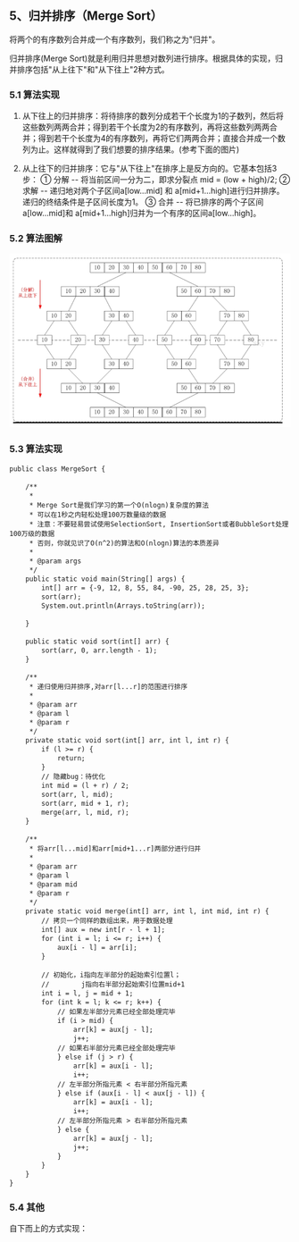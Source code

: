 ## 5、归并排序（Merge Sort）
将两个的有序数列合并成一个有序数列，我们称之为"归并"。

归并排序(Merge Sort)就是利用归并思想对数列进行排序。根据具体的实现，归并排序包括"从上往下"和"从下往上"2种方式。
### 5.1 算法实现
1. 从下往上的归并排序：将待排序的数列分成若干个长度为1的子数列，然后将这些数列两两合并；得到若干个长度为2的有序数列，再将这些数列两两合并；得到若干个长度为4的有序数列，再将它们两两合并；直接合并成一个数列为止。这样就得到了我们想要的排序结果。(参考下面的图片)

2. 从上往下的归并排序：它与"从下往上"在排序上是反方向的。它基本包括3步：
   ① 分解 -- 将当前区间一分为二，即求分裂点 mid = (low + high)/2;
   ② 求解 -- 递归地对两个子区间a[low...mid] 和 a[mid+1...high]进行归并排序。递归的终结条件是子区间长度为1。
   ③ 合并 -- 将已排序的两个子区间a[low...mid]和 a[mid+1...high]归并为一个有序的区间a[low...high]。
### 5.2 算法图解
![](./asserts/001.png)
### 5.3 算法实现
```
public class MergeSort {

    /**
     *
     * Merge Sort是我们学习的第一个O(nlogn)复杂度的算法
     * 可以在1秒之内轻松处理100万数量级的数据
     * 注意：不要轻易尝试使用SelectionSort, InsertionSort或者BubbleSort处理100万级的数据
     * 否则，你就见识了O(n^2)的算法和O(nlogn)算法的本质差异
     *
     * @param args
     */
    public static void main(String[] args) {
        int[] arr = {-9, 12, 8, 55, 84, -90, 25, 28, 25, 3};
        sort(arr);
        System.out.println(Arrays.toString(arr));

    }

    public static void sort(int[] arr) {
        sort(arr, 0, arr.length - 1);
    }

    /**
     * 递归使用归并排序,对arr[l...r]的范围进行排序
     *
     * @param arr
     * @param l
     * @param r
     */
    private static void sort(int[] arr, int l, int r) {
        if (l >= r) {
            return;
        }
        // 隐藏bug：待优化
        int mid = (l + r) / 2;
        sort(arr, l, mid);
        sort(arr, mid + 1, r);
        merge(arr, l, mid, r);
    }

    /**
     * 将arr[l...mid]和arr[mid+1...r]两部分进行归并
     *
     * @param arr
     * @param l
     * @param mid
     * @param r
     */
    private static void merge(int[] arr, int l, int mid, int r) {
        // 拷贝一个同样的数组出来，用于数据处理
        int[] aux = new int[r - l + 1];
        for (int i = l; i <= r; i++) {
            aux[i - l] = arr[i];
        }

        // 初始化，i指向左半部分的起始索引位置l；
        //        j指向右半部分起始索引位置mid+1
        int i = l, j = mid + 1;
        for (int k = l; k <= r; k++) {
            // 如果左半部分元素已经全部处理完毕
            if (i > mid) {
                arr[k] = aux[j - l];
                j++;
            // 如果右半部分元素已经全部处理完毕
            } else if (j > r) {
                arr[k] = aux[i - l];
                i++;
            // 左半部分所指元素 < 右半部分所指元素
            } else if (aux[i - l] < aux[j - l]) {
                arr[k] = aux[i - l];
                i++;
            // 左半部分所指元素 > 右半部分所指元素
            } else {
                arr[k] = aux[j - l];
                j++;
            }
        }
    }
}
```
### 5.4 其他
自下而上的方式实现：


